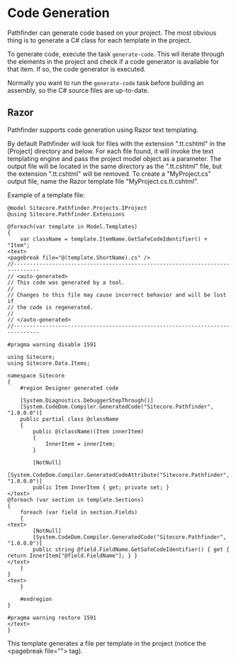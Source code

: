 # Code Generation
Pathfinder can generate code based on your project. The most obvious thing is to generate a C# class for each template in
the project.

To generate code, execute the task `generate-code`. This wil iterate through the elements in the project and check if
a code generator is available for that item. If so, the code generator is executed.

Normally you want to run the `generate-code` task before building an assembly, so the C# source files are up-to-date.

## Razor
Pathfinder supports code generation using Razor text templating. 

By default Pathfinder will look for files with the extension ".tt.cshtml" in the [Project] directory and below. For each
file found, it will invoke the text templating engine and pass the project model object as a parameter. The output file will
be located in the same directory as the ".tt.cshtml" file, but the extension ".tt.cshtml" will be removed. To create a 
"MyProject.cs" output file, name the Razor template file "MyProject.cs.tt.cshtml".

Example of a template file:

``` 
@model Sitecore.Pathfinder.Projects.IProject
@using Sitecore.Pathfinder.Extensions

@foreach(var template in Model.Templates)
{
    var className = template.ItemName.GetSafeCodeIdentifier() + "Item";
<text>
<pagebreak file="@(template.ShortName).cs" />
//------------------------------------------------------------------------------
// <auto-generated>
// This code was generated by a tool.
//
// Changes to this file may cause incorrect behavior and will be lost if
// the code is regenerated.
//
// </auto-generated>
//------------------------------------------------------------------------------

#pragma warning disable 1591

using Sitecore;
using Sitecore.Data.Items;

namespace Sitecore
{
    #region Designer generated code

    [System.Diagnostics.DebuggerStepThrough()]
    [System.CodeDom.Compiler.GeneratedCode("Sitecore.Pathfinder", "1.0.0.0")]
    public partial class @className
    {
        public @(className)(Item innerItem)
        {
            InnerItem = innerItem;
        }

        [NotNull]
        [System.CodeDom.Compiler.GeneratedCodeAttribute("Sitecore.Pathfinder", "1.0.0.0")]
        public Item InnerItem { get; private set; }
</text>
@foreach (var section in template.Sections)
{
    foreach (var field in section.Fields)
    {
<text>
        [NotNull]
        [System.CodeDom.Compiler.GeneratedCode("Sitecore.Pathfinder", "1.0.0.0")]
        public string @field.FieldName.GetSafeCodeIdentifier() { get { return InnerItem["@field.FieldName"]; } }
</text>
    }
}
<text>
    }

    #endregion
}

#pragma warning restore 1591
</text>
}

``` 

This template generates a file per template in the project (notice the &lt;pagebreak file=""&gt; tag).